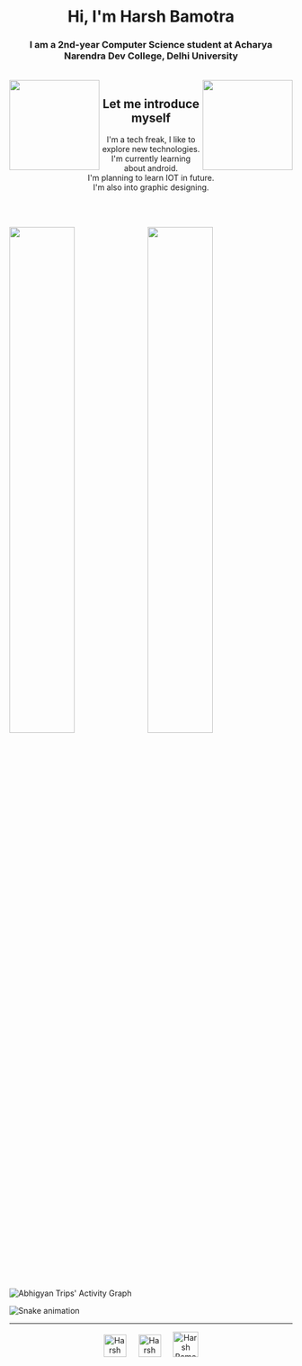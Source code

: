 <h1 align="center">Hi, I'm Harsh Bamotra</h1>
<h3 align="center">I am a 2nd-year Computer Science student at Acharya Narendra Dev College, Delhi University</h3>
<br>

<img align="left" src="https://user-images.githubusercontent.com/77924168/150677303-d0c88172-3d89-4f43-b943-27df3ccb6c5b.gif" width="160px">
<img align="right" src="https://user-images.githubusercontent.com/77924168/150677303-d0c88172-3d89-4f43-b943-27df3ccb6c5b.gif" width="160px">

<div align="center">

## Let me introduce myself      
I'm a tech freak, I like to explore new technologies. <br>
I'm currently learning about android.   <br>
I'm planning to learn IOT in future.  <br>
I'm also into graphic designing.    
  
</div>

<br><br>

<p align="left">
    <img width="48%" src="https://github-readme-stats.vercel.app/api?username=HarshBamotra&show_icons=true&theme=gruvbox&hide_border=true" />
    <img width="48%" src="https://github-readme-streak-stats.herokuapp.com/?user=HarshBamotra&theme=gruvbox&hide_border=true" />
</p>


![Abhigyan Trips' Activity Graph](https://activity-graph.herokuapp.com/graph?username=HarshBamotra&custom_title=Harsh%20Bamotra's%20Contribution%20Graph&theme=gruvbox&bg_color=282828&hide_border=true&line=d1a01f&point=c58545)


![Snake animation](https://github.com/thepiyushmalhotra/thepiyushmalhotra/blob/output/github-contribution-grid-snake.svg)

<hr>

<p align="center">
  <a href="https://www.instagram.com/perfect_ography/"><img alt="Harsh Bamotra" width="40px" src="https://cdn.jsdelivr.net/npm/simple-icons@v3/icons/instagram.svg"/></a>
  &emsp;
  <a href="https://www.linkedin.com/in/harshbamotra/"><img alt="Harsh Bamotra" width="40px" src="https://cdn.jsdelivr.net/npm/simple-icons@v3/icons/linkedin.svg"/></a>
  &emsp;
  <a href="https://www.hackerrank.com/harshbamotra123"><img alt="Harsh Bamotra" width="45px" src="https://cdn.jsdelivr.net/npm/simple-icons@v3/icons/hackerrank.svg"/></a>
</p>





